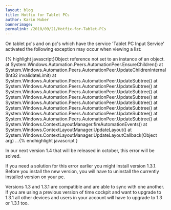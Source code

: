 ```yaml
---
layout: blog
title: Hotfix for Tablet PCs
author: Karin Huber
bannerimage: 
permalink: /2010/09/21/Hotfix-for-Tablet-PCs
---
```


<p xmlns="http://www.w3.org/1999/xhtml">On tablet pc's and on pc's which have the service 'Tablet PC Input Service' activated the following exception may occur when viewing a list:</p><p xmlns="http://www.w3.org/1999/xhtml">
  <span class="InlineCode">
    {% highlight javascript}Object reference not set to an instance of an object.&#xA;&#xA;   at System.Windows.Automation.Peers.AutomationPeer.EnsureChildren()&#xA;   at System.Windows.Automation.Peers.AutomationPeer.UpdateChildrenInternal(Int32 invalidateLimit)&#xA;   at System.Windows.Automation.Peers.AutomationPeer.UpdateSubtree()&#xA;   at System.Windows.Automation.Peers.AutomationPeer.UpdateSubtree()&#xA;   at System.Windows.Automation.Peers.AutomationPeer.UpdateSubtree()&#xA;   at System.Windows.Automation.Peers.AutomationPeer.UpdateSubtree()&#xA;   at System.Windows.Automation.Peers.AutomationPeer.UpdateSubtree()&#xA;   at System.Windows.Automation.Peers.AutomationPeer.UpdateSubtree()&#xA;   at System.Windows.Automation.Peers.AutomationPeer.UpdateSubtree()&#xA;   at System.Windows.Automation.Peers.AutomationPeer.UpdateSubtree()&#xA;   at System.Windows.ContextLayoutManager.fireAutomationEvents()&#xA;   at System.Windows.ContextLayoutManager.UpdateLayout()&#xA;   at System.Windows.ContextLayoutManager.UpdateLayoutCallback(Object arg)&#xA;   ...{% endhighlight javascript }
  </span>
</p><p xmlns="http://www.w3.org/1999/xhtml">In our next version 1.4 that will be released in october, this error will be solved.</p><p xmlns="http://www.w3.org/1999/xhtml">If you need a solution for this error earlier you might install version 1.3.1. Before you install the new version, you will have to uninstall the currently installed version on your pc.</p><p xmlns="http://www.w3.org/1999/xhtml">Versions 1.3 and 1.3.1 are compatible and are able to sync with one another. If you are using a previous version of time cockpit and want to upgrade to 1.3.1 all other devices and users in your account will have to upgrade to 1.3 or 1.3.1 too.</p>